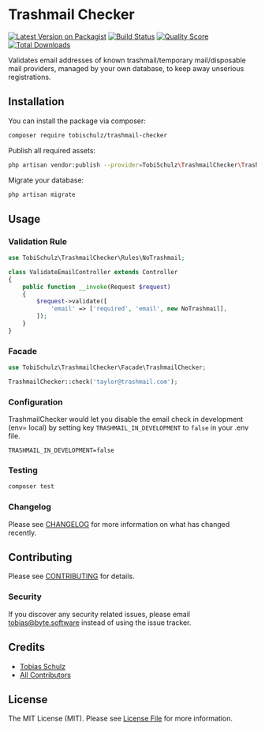 # Trashmail Checker

[![Latest Version on Packagist](https://img.shields.io/packagist/v/spatie/:package_name.svg?style=flat-square)](https://packagist.org/packages/spatie/:package_name)
[![Build Status](https://img.shields.io/travis/spatie/:package_name/master.svg?style=flat-square)](https://travis-ci.org/spatie/:package_name)
[![Quality Score](https://img.shields.io/scrutinizer/g/spatie/:package_name.svg?style=flat-square)](https://scrutinizer-ci.com/g/spatie/:package_name)
[![Total Downloads](https://img.shields.io/packagist/dt/spatie/:package_name.svg?style=flat-square)](https://packagist.org/packages/spatie/:package_name)

Validates email addresses of known trashmail/temporary mail/disposable mail providers, managed by your own database, to keep away unserious registrations.

## Installation

You can install the package via composer:

```bash
composer require tobischulz/trashmail-checker
```

Publish all required assets:

```bash
php artisan vendor:publish --provider=TobiSchulz\TrashmailChecker\TrashmailCheckerServiceProvider
```

Migrate your database:

```bash
php artisan migrate
```

## Usage

### Validation Rule

``` php
use TobiSchulz\TrashmailChecker\Rules\NoTrashmail;

class ValidateEmailController extends Controller
{
    public function __invoke(Request $request)
    {
        $request->validate([
            'email' => ['required', 'email', new NoTrashmail],
        ]);
    }
}
```

### Facade

``` php
use TobiSchulz\TrashmailChecker\Facade\TrashmailChecker;

TrashmailChecker::check('taylor@trashmail.com');
```

### Configuration

TrashmailChecker would let you disable the email check in development (env= local) by setting key ```TRASHMAIL_IN_DEVELOPMENT``` to ```false``` in your .env file.

```
TRASHMAIL_IN_DEVELOPMENT=false
```

### Testing

``` bash
composer test
```

### Changelog

Please see [CHANGELOG](CHANGELOG.md) for more information on what has changed recently.

## Contributing

Please see [CONTRIBUTING](CONTRIBUTING.md) for details.

### Security

If you discover any security related issues, please email tobias@byte.software instead of using the issue tracker.

## Credits

- [Tobias Schulz](https://github.com/:tobischulz)
- [All Contributors](../../contributors)

## License

The MIT License (MIT). Please see [License File](LICENSE.md) for more information.